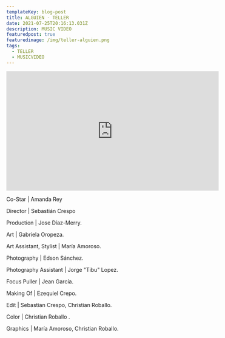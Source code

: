 ```yaml
---
templateKey: blog-post
title: ALGUIEN - TELLER
date: 2021-07-25T20:16:13.031Z
description: MUSIC VIDEO
featuredpost: true
featuredimage: /img/teller-alguien.png
tags:
  - TELLER
  - MUSICVIDEO
---
```

<iframe width="560" height="315" src="https://www.youtube.com/embed/FCMHpPf9np0" title="YouTube video player" frameborder="0" allow="accelerometer; autoplay; clipboard-write; encrypted-media; gyroscope; picture-in-picture" allowfullscreen></iframe>

<!--StartFragment-->

Co-Star | Amanda Rey 

Director | Sebastián Crespo

Production | Jose Díaz-Merry. 

Art | Gabriela Oropeza. 

Art Assistant, Stylist | María Amoroso. 

Photography | Edson Sánchez. 

Photography Assistant | Jorge "Tibu" Lopez. 

Focus Puller | Jean García. 

Making Of | Ezequiel Crepo. 

Edit | Sebastian Crespo, Christian Roballo. 

Color | Christian Roballo . 

Graphics | María Amoroso, Christian Roballo.

<!--EndFragment-->